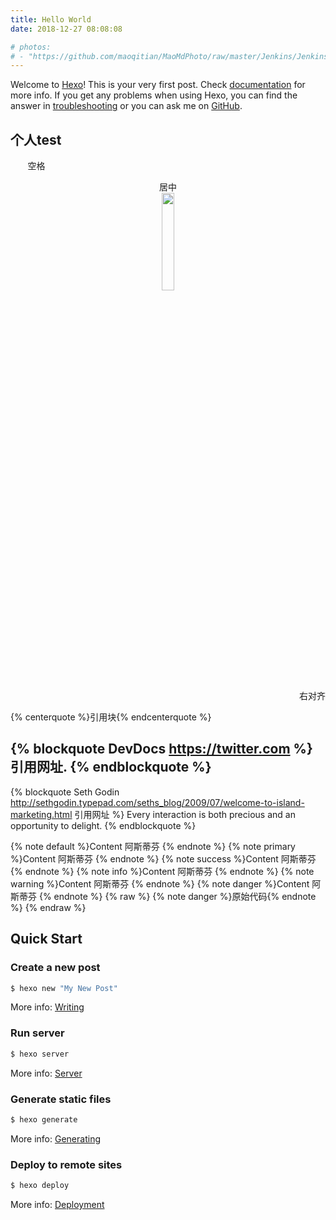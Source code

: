 ```yaml
---
title: Hello World
date: 2018-12-27 08:08:08

# photos: 
# - "https://github.com/maoqitian/MaoMdPhoto/raw/master/Jenkins/Jenkins.jpg"
---
```

<!-- <img src="https://github.com/maoqitian/MaoMdPhoto/raw/master/Jenkins/Jenkins.jpg" width=50% /> -->

Welcome to [Hexo](https://hexo.io/)! This is your very first post. Check [documentation](https://hexo.io/docs/) for more info. If you get any problems when using Hexo, you can find the answer in [troubleshooting](https://hexo.io/docs/troubleshooting.html) or you can ask me on [GitHub](https://github.com/hexojs/hexo/issues).

<!--more-->
## 个人test
&#160; &#160; &#160; &#160;空格
<center>居中</center>

<center>
<img src="https://s2.ax1x.com/2020/01/08/l2CuxH.png" width=20% />
</center>

<p align="right">右对齐</p>

{% centerquote %}引用块{% endcenterquote %}

{% blockquote DevDocs https://twitter.com %}
引用网址. 
{% endblockquote %}
---
{% blockquote Seth Godin http://sethgodin.typepad.com/seths_blog/2009/07/welcome-to-island-marketing.html 引用网址 %}
Every interaction is both precious and an opportunity to delight.
{% endblockquote %}

{% note default %}Content  阿斯蒂芬  {% endnote %}
{% note primary %}Content  阿斯蒂芬  {% endnote %}
{% note success %}Content  阿斯蒂芬  {% endnote %}
{% note info %}Content  阿斯蒂芬  {% endnote %}
{% note warning %}Content  阿斯蒂芬  {% endnote %}
{% note danger %}Content  阿斯蒂芬  {% endnote %}
{% raw %}
{% note danger %}原始代码{% endnote %}
{% endraw %}



## Quick Start

### Create a new post


``` bash
$ hexo new "My New Post"
```

More info: [Writing](https://hexo.io/docs/writing.html)

### Run server

``` bash
$ hexo server
```

More info: [Server](https://hexo.io/docs/server.html)

### Generate static files

``` bash
$ hexo generate
```

More info: [Generating](https://hexo.io/docs/generating.html)

### Deploy to remote sites

``` bash
$ hexo deploy
```

More info: [Deployment](https://hexo.io/docs/one-command-deployment.html)
